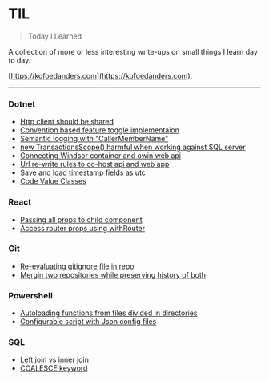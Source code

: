 # TIL

> Today I Learned

A collection of more or less interesting write-ups on small things I learn day to day.

[https://kofoedanders.com](https://kofoedanders.com).

---

### Dotnet
- [Http client should be shared](dotnet/http-client-should-be-shared.md)
- [Convention based feature toggle implementaion](dotnet/convention-based-feature-toggle-implementation.md)
- [Semantic logging with "CallerMemberName"](dotnet/semantic-logging-with-caller-member-name.md)
- [new TransactionsScope() harmful when working against SQL server](dotnet/transaction-scope-sql-server-serializable.md)
- [Connecting Windsor container and owin web api](dotnet/windsor-container-owin-web-api.md)
- [Url re-write rules to co-host api and web app](dotnet/url-re-write-rules-co-host-api-and-app.md)
- [Save and load timestamp fields as utc](dotnet/save-and-load-timestamp-fields-as-utc.md)
- [Code Value Classes](dotnet/code-value-classes.md)

### React
- [Passing all props to child component](react/passing-all-props-to-child-component.md)
- [Access router props using withRouter](react/access-router-props-withrouter.md)

### Git
- [Re-evaluating gitignore file in repo](git/re-evaluating-gitignore-in-repo.md)
- [Mergin two repositories while preserving history of both](git/merging-two-repositories-preserving-history.md)

### Powershell
- [Autoloading functions from files divided in directories](powershell/autoload-functions-divided-in-directories.md)
- [Configurable script with Json config files](powershell/configurable-scripts-with-json.md)

### SQL
- [Left join vs inner join](SQL/left-join-vs-inner-join.md)
- [COALESCE keyword](SQL/coalesce-keyword.md)